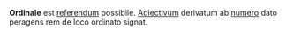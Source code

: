**Ordinale** est [referendum](referendum.md) possibile. [Adiectivum](adiectivum.md) derivatum ab [numero](numerus.md) dato peragens rem de loco ordinato signat.
